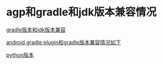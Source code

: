 # agp和gradle和jdk版本兼容情况

[gradle版本和jdk版本兼容](https://docs.gradle.org/current/userguide/compatibility.html)

[android gradle plugin和gradle版本兼容情况如下](https://developer.android.com/build/releases/past-releases/agp-4-2-0-release-notes?hl=zh-cn)

[python版本](https://www.python.org/doc/versions/)
